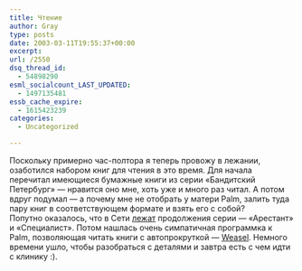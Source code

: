 ```yaml
---
title: Чтение
author: Gray
type: posts
date: 2003-03-11T19:55:37+00:00
excerpt:
url: /2550
dsq_thread_id:
  - 54898290
esml_socialcount_LAST_UPDATED:
  - 1497135481
essb_cache_expire:
  - 1615423239
categories:
  - Uncategorized

---
```








Поскольку примерно час-полтора я теперь провожу в лежании, озаботился набором книг для чтения в это время. Для начала перечитал имеющиеся бумажные книги из серии &#171;Бандитский Петербург&#187; &#8212; нравится оно мне, хоть уже и много раз читал. А потом вдруг подумал &#8212; а почему мне не отобрать у матери Palm, залить туда пару книг в соответствующем формате и взять его с собой?  
Попутно оказалось, что в Сети [лежат][1] продолжения серии &#8212; &#171;Арестант&#187; и &#171;Специалист&#187;. Потом нашлась очень симпатичная программка к Palm, позволяющая читать книги с автопрокруткой &#8212; [Weasel][2]. Немного времени ушло, чтобы разобраться с деталями и завтра есть с чем идти с клинику :).

 [1]: http://lib.km.ru/
 [2]: http://gutenpalm.sourceforge.net/